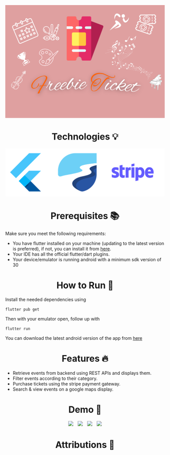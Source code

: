 <p align="center">
    <img src="readme_demos/poster.png">
</p>

<h1 align="center">
 Technologies 💡
</h1>
<p align="center">
    <img src="readme_demos/technologies.png">
</p>

<h1 align="center">
 Prerequisites 📚
</h1>
Make sure you meet the following requirements:

* You have flutter installed on your machine (updating to the latest version is preferred), if not, you can install it from [here](https://flutter.dev).
* Your IDE has all the official flutter/dart plugins.
* Your device/emulator is running android with a minimum sdk version of 30

<h1 align="center">
 How to Run 🚀
</h1>

Install the needed dependencies using
```
flutter pub get
```
Then with your emulator open, follow up with
```
flutter run
```
You can download the latest android version of the app from [here](https://drive.google.com/uc?export=view&id=1Y8gfsdUTIgQxqki6dQaUJURQZi5M4xxy) 
<h1 align="center">
    Features 🔥
</h1>

* Retrieve events from backend using REST APIs and displays them.
* Filter events according to their category.
* Purchase tickets using the stripe payment gateway.
* Search & view events on a google maps display.

<h1 align="center">
    Demo 💾
</h1>
<p float="left" align="center">
<img src="readme_demos/home_event_details.gif" width=20% hspace="1%">
<img src="readme_demos/search.gif" width=20% hspace="1%">
<img src="readme_demos/buy_ticket.gif" width=20% hspace="1%">
<img src="readme_demos/settings.gif" width=20% hspace="1%">
</p>


<h1 align="center">
    Attributions 💚
</h1> 